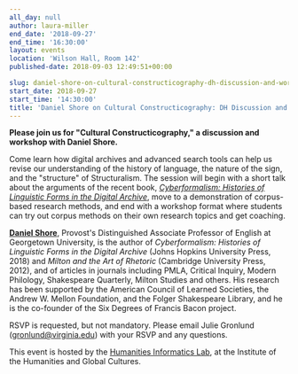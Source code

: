 ```yaml
---
all_day: null
author: laura-miller
end_date: '2018-09-27'
end_time: '16:30:00'
layout: events
location: 'Wilson Hall, Room 142'
published-date: 2018-09-03 12:49:51+00:00

slug: daniel-shore-on-cultural-constructicography-dh-discussion-and-workshop
start_date: 2018-09-27
start_time: '14:30:00'
title: 'Daniel Shore on Cultural Constructicography: DH Discussion and Workshop'
---
```


**Please join us for "Cultural Constructicography," a discussion and workshop with Daniel Shore.**

Come learn how digital archives and advanced search tools can help us revise our understanding of the history of language, the nature of the sign, and the "structure" of Structuralism. The session will begin with a short talk about the arguments of the recent book, [_Cyberformalism: Histories of Linguistic Forms in the Digital Archive_](https://jhupbooks.press.jhu.edu/content/cyberformalism), move to a demonstration of corpus-based research methods, and end with a workshop format where students can try out corpus methods on their own research topics and get coaching.

[**Daniel Shore**](https://georgetown.academia.edu/DanielShore), Provost's Distinguished Associate Professor of English at Georgetown University, is the author of _Cyberformalism: Histories of Linguistic Forms in the Digital Archive_ (Johns Hopkins University Press, 2018) and _Milton and the Art of Rhetoric_ (Cambridge University Press, 2012), and of articles in journals including PMLA, Critical Inquiry, Modern Philology, Shakespeare Quarterly, Milton Studies and others. His research has been supported by the American Council of Learned Societies, the Andrew W. Mellon Foundation, and the Folger Shakespeare Library, and he is the co-founder of the Six Degrees of Francis Bacon project.

RSVP is requested, but not mandatory. Please email Julie Gronlund (gronlund@virginia.edu) with your RSVP and any questions.

This event is hosted by the [Humanities Informatics Lab](http://humanities-informatics.as.virginia.edu/upcoming-events), at the Institute of the Humanities and Global Cultures.
